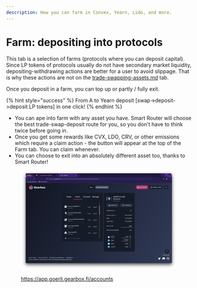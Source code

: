 ```yaml
---
description: How you can farm in Convex, Yearn, Lido, and more.
---
```


# Farm: depositing into protocols

This tab is a selection of farms (protocols where you can deposit capital). Since LP tokens of protocols usually do not have secondary market liquidity, depositing-withdrawing actions are better for a user to avoid slippage. That is why these actions are not on the [trade-swapping-assets.md](trade-swapping-assets.md "mention") tab.&#x20;

Once you deposit in a farm, you can top up or partly / fully exit.

{% hint style="success" %}
From A to Yearn deposit \[swap->deposit->deposit LP tokens] in one click!
{% endhint %}

* You can ape into farm with any asset you have. Smart Router will choose the best trade-swap-deposit route for you, so you don't have to think twice before going in.
* Once you get some rewards like CVX, LDO, CRV, or other emissions which require a claim action - the button will appear at the top of the Farm tab. You can claim whenever.
* You can choose to exit into an absolutely different asset too, thanks to Smart Router!

<figure><img src="../../.gitbook/assets/Screenshot 2022-10-27 at 22.21.19.png" alt=""><figcaption><p><a href="https://app.goerli.gearbox.fi/accounts">https://app.goerli.gearbox.fi/accounts</a></p></figcaption></figure>
